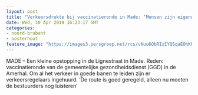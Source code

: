 ```yaml
---
layout: post
title: "Verkeersdrukte bij vaccinatieronde in Made: ‘Mensen zijn eigenwijs’"
date: Wed, 10 Apr 2019 16:23:17 GMT
categories: 
- noord-brabant 
- oosterhout 
feature_image: "https://images3.persgroep.net/rcs/vNuu6ObRIxIYQSqaEOhKUs3D91g/diocontent/145251387/_fitwidth/400/?appId=21791a8992982cd8da851550a453bd7f&quality=0.7"
---
```


MADE – Een kleine opstopping in de Lignestraat in Made. Reden: vaccinatieronde van de gemeentelijke gezondheidsdienst (GGD) in de Amerhal. Om al het verkeer in goede banen te leiden zijn er verkeersregelaars ingehuurd. ‘De route is goed geregeld, alleen nu moeten de bestuurders nog luisteren’
